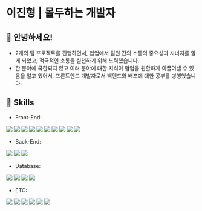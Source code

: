 # 이진형 | 몰두하는 개발자

## 🙂 안녕하세요!

- 2개의 팀 프로젝트를 진행하면서, 협업에서 팀원 간의 소통의 중요성과 시너지를 알게 되었고, 적극적인 소통을 실천하기 위해 노력했습니다.
- 한 분야에 국한되지 않고 여러 분야에 대한 지식이 협업을 원할하게 이끌어낼 수 있음을 알고 있어서, 프론트엔드 개발자로서 백엔드와 배포에 대한 공부를 병행했습니다.

## 🦾 Skills

- Front-End:
<p>
<img src="https://img.shields.io/badge/HTML5-E34F26?style=flat-square&logo=HTML5&logoColor=white">
<img src="https://img.shields.io/badge/CSS3-1572B6?style=flat-square&logo=CSS3&logoColor=white">
<img src="https://img.shields.io/badge/SCSS-CC6699?style=flat-square&logo=SASS&logoColor=white">
<img src="https://img.shields.io/badge/JavaScript-F7DF1D?style=flat-square&logo=JavaScript&logoColor=white">
<img src="https://img.shields.io/badge/TypeScript-3178C6?style=flat-square&logo=TypeScript&logoColor=white">
<img src="https://img.shields.io/badge/React-61DAFB?style=flat-square&logo=React&logoColor=white">
<img src="https://img.shields.io/badge/Redux-764ABC?style=flat-square&logo=Redux&logoColor=white">
<img src="https://img.shields.io/badge/React Router DOM-CA4245?style=flat-square&logo=ReactRouter&logoColor=white">
<img src="https://img.shields.io/badge/Next.js-000000?style=flat-square&logo=Next.js&logoColor=white">
<img src="https://img.shields.io/badge/Vue.js-4FC08D?style=flat-square&logo=Vue.js&logoColor=white">
</p>

- Back-End:
<p>
<img src="https://img.shields.io/badge/Node.js-339933?style=flat-square&logo=Node.js&logoColor=white">
<img src="https://img.shields.io/badge/Express-000000?style=flat-square&logo=Express&logoColor=white">
<img src="https://img.shields.io/badge/Go-00ADD8?style=flat-square&logo=Go&logoColor=white">
</p>

- Database:
<p>
<img src="https://img.shields.io/badge/Firestore-FFCA28?style=flat-square&logo=Firebase&logoColor=white">
<img src="https://img.shields.io/badge/Oracle-F80000?style=flat-square&logo=Oracle&logoColor=white">
<img src="https://img.shields.io/badge/Mongo-47A248?style=flat-square&logo=MongoDB&logoColor=white">
<img src="https://img.shields.io/badge/Redis-DC382D?style=flat-square&logo=Redis&logoColor=white">
</p>

- ETC:
<p>
<img src="https://img.shields.io/badge/Git-FFCA28?style=flat-square&logo=Firebase&logoColor=white">
<img src="https://img.shields.io/badge/AWS_EC2-232F3E?style=flat-square&logo=AmazonAWS&logoColor=white">
<img src="https://img.shields.io/badge/Docker-2496ED?style=flat-square&logo=Docker&logoColor=white">
<img src="https://img.shields.io/badge/Docker_Swarm-2496ED?style=flat-square&logo=Docker&logoColor=white">
<img src="https://img.shields.io/badge/Slack-4A154B?style=flat-square&logo=Slack&logoColor=white">
<img src="https://img.shields.io/badge/Google_CloudPlatform-4285F4?style=flat-square&logo=GoogleCloud&logoColor=white">
</p>
